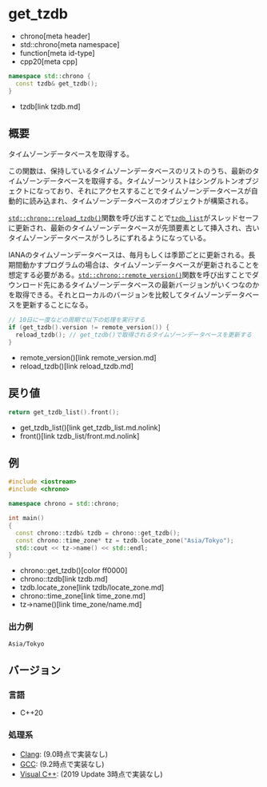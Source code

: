 # get_tzdb
* chrono[meta header]
* std::chrono[meta namespace]
* function[meta id-type]
* cpp20[meta cpp]

```cpp
namespace std::chrono {
  const tzdb& get_tzdb();
}
```
* tzdb[link tzdb.md]

## 概要
タイムゾーンデータベースを取得する。

この関数は、保持しているタイムゾーンデータベースのリストのうち、最新のタイムゾーンデータベースを取得する。タイムゾーンリストはシングルトンオブジェクトになっており、それにアクセスすることでタイムゾーンデータベースが自動的に読み込まれ、タイムゾーンデータベースのオブジェクトが構築される。

[`std::chrono::reload_tzdb()`](reload_tzdb.md)関数を呼び出すことで[`tzdb_list`](tzdb_list.md)がスレッドセーフに更新され、最新のタイムゾーンデータベースが先頭要素として挿入され、古いタイムゾーンデータベースがうしろにずれるようになっている。

IANAのタイムゾーンデータベースは、毎月もしくは季節ごとに更新される。長期間動かすプログラムの場合は、タイムゾーンデータベースが更新されることを想定する必要がある。[`std::chrono::remote_version()`](remote_version.md)関数を呼び出すことでダウンロード先にあるタイムゾーンデータベースの最新バージョンがいくつなのかを取得できる。それとローカルのバージョンを比較してタイムゾーンデータベースを更新することになる。

```cpp
// 10日に一度などの周期で以下の処理を実行する
if (get_tzdb().version != remote_version()) {
  reload_tzdb(); // get_tzdb()で取得されるタイムゾーンデータベースを更新する
}
```
* remote_version()[link remote_version.md]
* reload_tzdb()[link reload_tzdb.md]


## 戻り値
```cpp
return get_tzdb_list().front();
```
* get_tzdb_list()[link get_tzdb_list.md.nolink]
* front()[link tzdb_list/front.md.nolink]


## 例
```cpp example
#include <iostream>
#include <chrono>

namespace chrono = std::chrono;

int main()
{
  const chrono::tzdb& tzdb = chrono::get_tzdb();
  const chrono::time_zone* tz = tzdb.locate_zone("Asia/Tokyo");
  std::cout << tz->name() << std::endl;
}
```
* chrono::get_tzdb()[color ff0000]
* chrono::tzdb[link tzdb.md]
* tzdb.locate_zone[link tzdb/locate_zone.md]
* chrono::time_zone[link time_zone.md]
* tz->name()[link time_zone/name.md]

### 出力例
```
Asia/Tokyo
```

## バージョン
### 言語
- C++20

### 処理系
- [Clang](/implementation.md#clang): (9.0時点で実装なし)
- [GCC](/implementation.md#gcc): (9.2時点で実装なし)
- [Visual C++](/implementation.md#visual_cpp): (2019 Update 3時点で実装なし)
